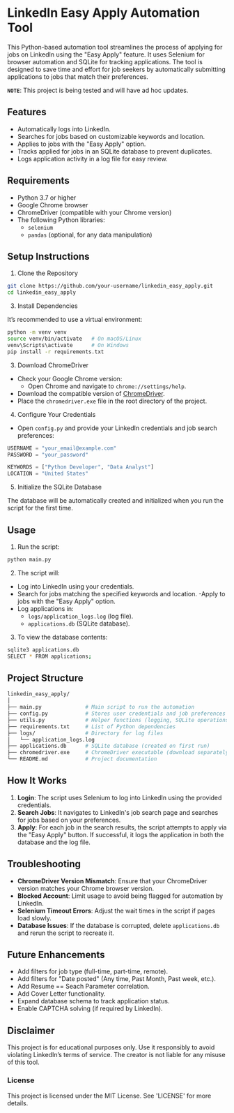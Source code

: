 # LinkedIn Easy Apply Automation Tool
This Python-based automation tool streamlines the process of applying for jobs on LinkedIn using the "Easy Apply" feature. It uses Selenium for browser automation and SQLite for tracking applications. The tool is designed to save time and effort for job seekers by automatically submitting applications to jobs that match their preferences.

**`NOTE`**: This project is being tested and will have ad hoc updates. 

## Features
- Automatically logs into LinkedIn.
- Searches for jobs based on customizable keywords and location.
- Applies to jobs with the "Easy Apply" option.
- Tracks applied for jobs in an SQLite database to prevent duplicates.
- Logs application activity in a log file for easy review.
## Requirements
- Python 3.7 or higher
- Google Chrome browser
- ChromeDriver (compatible with your Chrome version)
- The following Python libraries:
  - `selenium`
  - `pandas` (optional, for any data manipulation)
## Setup Instructions
1. Clone the Repository
```bash
git clone https://github.com/your-username/linkedin_easy_apply.git
cd linkedin_easy_apply
```
3. Install Dependencies

It’s recommended to use a virtual environment:

```bash
python -m venv venv
source venv/bin/activate   # On macOS/Linux
venv\Scripts\activate      # On Windows
pip install -r requirements.txt
```
3. Download ChromeDriver
- Check your Google Chrome version:
  - Open Chrome and navigate to `chrome://settings/help`.
- Download the compatible version of [ChromeDriver](https://googlechromelabs.github.io/chrome-for-testing/).
- Place the `chromedriver.exe` file in the root directory of the project.
4. Configure Your Credentials
- Open `config.py` and provide your LinkedIn credentials and job search preferences:

```python
USERNAME = "your_email@example.com"
PASSWORD = "your_password"

KEYWORDS = ["Python Developer", "Data Analyst"]
LOCATION = "United States"
```
5. Initialize the SQLite Database

The database will be automatically created and initialized when you run the script for the first time.

## Usage
1. Run the script:

```bash
python main.py
```
2. The script will:
- Log into LinkedIn using your credentials.
- Search for jobs matching the specified keywords and location.
-Apply to jobs with the "Easy Apply" option.
- Log applications in:
  - `logs/application_logs.log` (log file).
  - `applications.db` (SQLite database).
3. To view the database contents:

```bash
sqlite3 applications.db
SELECT * FROM applications;
```
## Project Structure
```bash
linkedin_easy_apply/
│
├── main.py              # Main script to run the automation
├── config.py            # Stores user credentials and job preferences
├── utils.py             # Helper functions (logging, SQLite operations)
├── requirements.txt     # List of Python dependencies
├── logs/                # Directory for log files
│   └── application_logs.log
├── applications.db      # SQLite database (created on first run)
├── chromedriver.exe     # ChromeDriver executable (download separately)
└── README.md            # Project documentation
```
## How It Works
1. **Login**: The script uses Selenium to log into LinkedIn using the provided credentials.
2. **Search Jobs**: It navigates to LinkedIn's job search page and searches for jobs based on your preferences.
3. **Apply**: For each job in the search results, the script attempts to apply via the "Easy Apply" button. If successful, it logs the application in both the database and the log file.

## Troubleshooting
- **ChromeDriver Version Mismatch**: Ensure that your ChromeDriver version matches your Chrome browser version.
- **Blocked Account**: Limit usage to avoid being flagged for automation by LinkedIn.
- **Selenium Timeout Errors**: Adjust the wait times in the script if pages load slowly.
- **Database Issues**: If the database is corrupted, delete `applications.db` and rerun the script to recreate it.
  
## Future Enhancements
- Add filters for job type (full-time, part-time, remote).
- Add filters for "Date posted" (Any time, Past Month, Past week, etc.).
- Add Resume == Seach Parameter correlation.
- Add Cover Letter functionality.
- Expand database schema to track application status.
- Enable CAPTCHA solving (if required by LinkedIn).

## Disclaimer
This project is for educational purposes only. Use it responsibly to avoid violating LinkedIn’s terms of service. The creator is not liable for any misuse of this tool.

### License
This project is licensed under the MIT License. See 'LICENSE' for more details.
